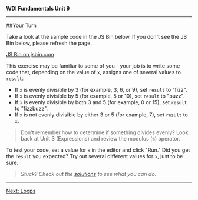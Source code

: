 **WDI Fundamentals Unit 9**

---

##Your Turn

Take a look at the sample code in the JS Bin below. If you don't see the JS Bin below, please refresh the page.

<a class="jsbin-embed" href="https://jsbin.com/kiyeso/embed?js,console">JS Bin on jsbin.com</a><script src="https://static.jsbin.com/js/embed.min.js?3.35.12"></script>

This exercise may be familiar to some of you - your job is to write some code that, depending on the value of `x`, assigns one of several values to `result`:

* If `x` is evenly divisible by 3 (for example, 3, 6, or 9), set `result` to "fizz".
* If `x` is evenly divisible by 5 (for example, 5 or 10), set `result` to "buzz".
* If `x` is evenly divisible by both 3 and 5 (for example, 0 or 15), set `result` to "fizzbuzz".
* If `x` is not evenly divisible by either 3 or 5 (for example, 7), set `result` to `x`.

> Don't remember how to determine if something divides evenly? Look back at Unit 3 (Expressions) and review the modulus (`%`) operator.

To test your code, set a value for `x` in the editor and click "Run." Did you get the `result` you expected? Try out several different values for `x`, just to be sure.

> *Stuck? Check out the [solutions](https://github.com/generalassembly-studio/fundamentals/blob/master/exercise-solutions.md) to see what you can do.*

---

[Next: Loops](05_lesson.md)
